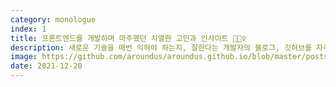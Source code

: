 ```yaml
---
category: monologue
index: 1
title: 프론트엔드를 개발하며 마주했던 치열한 고민과 인사이트 🙋🏻‍♀️
description: 새로운 기술을 매번 익혀야 하는지, 잘한다는 개발자의 블로그, 깃허브를 자주 보면 되는지, 무엇을 해야 좋은 프론트엔드 개발자가 될 수 있을지 늘 고민이 됩니다.
image: https://github.com/aroundus/aroundus.github.io/blob/master/posts/monologue/concerns-and-insights/cover.jpg?raw=true
date: 2021-12-20
---
```

